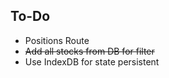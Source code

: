 ## To-Do

- Positions Route
- ~~Add all stocks from DB for filter~~
- Use IndexDB for state persistent
